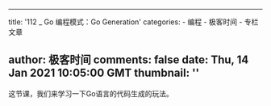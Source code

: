 
---
title: '112 _ Go 编程模式：Go Generation'
categories: 
    - 编程
    - 极客时间
    - 专栏文章

author: 极客时间
comments: false
date: Thu, 14 Jan 2021 10:05:00 GMT
thumbnail: ''
---

<div>   
这节课，我们来学习一下Go语言的代码生成的玩法。  
</div>
            